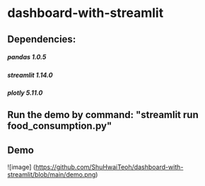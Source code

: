 # dashboard-with-streamlit

## Dependencies:
##### pandas 1.0.5
##### streamlit 1.14.0
##### plotly 5.11.0

## Run the demo by command: "streamlit run food_consumption.py"

## Demo
![image] (https://github.com/ShuHwaiTeoh/dashboard-with-streamlit/blob/main/demo.png)
